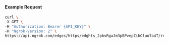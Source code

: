 <!-- Code generated for API Clients. DO NOT EDIT. -->

#### Example Request

```bash
curl \
-X GET \
-H "Authorization: Bearer {API_KEY}" \
-H "Ngrok-Version: 2" \
https://api.ngrok.com/edges/https/edghts_2pbvRgaJm3pBPvepZibOluu7a4T/routes/edghtsrt_2pbvReaLXZArwOShFJPZKWihj0Z/oidc
```

